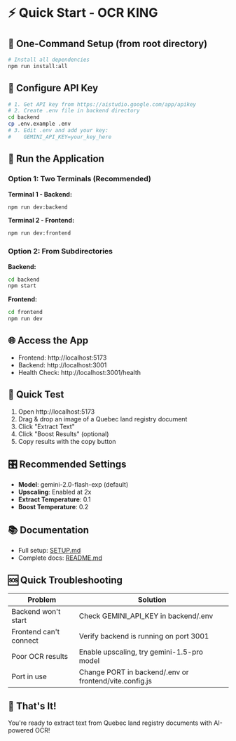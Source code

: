 # ⚡ Quick Start - OCR KING

## 🎯 One-Command Setup (from root directory)

```bash
# Install all dependencies
npm run install:all
```

## 🔑 Configure API Key

```bash
# 1. Get API key from https://aistudio.google.com/app/apikey
# 2. Create .env file in backend directory
cd backend
cp .env.example .env
# 3. Edit .env and add your key:
#    GEMINI_API_KEY=your_key_here
```

## 🚀 Run the Application

### Option 1: Two Terminals (Recommended)

**Terminal 1 - Backend:**
```bash
npm run dev:backend
```

**Terminal 2 - Frontend:**
```bash
npm run dev:frontend
```

### Option 2: From Subdirectories

**Backend:**
```bash
cd backend
npm start
```

**Frontend:**
```bash
cd frontend
npm run dev
```

## 🌐 Access the App

- Frontend: http://localhost:5173
- Backend: http://localhost:3001
- Health Check: http://localhost:3001/health

## 📝 Quick Test

1. Open http://localhost:5173
2. Drag & drop an image of a Quebec land registry document
3. Click "Extract Text"
4. Click "Boost Results" (optional)
5. Copy results with the copy button

## 🎛️ Recommended Settings

- **Model**: gemini-2.0-flash-exp (default)
- **Upscaling**: Enabled at 2x
- **Extract Temperature**: 0.1
- **Boost Temperature**: 0.2

## 📚 Documentation

- Full setup: [SETUP.md](SETUP.md)
- Complete docs: [README.md](README.md)

## 🆘 Quick Troubleshooting

| Problem | Solution |
|---------|----------|
| Backend won't start | Check GEMINI_API_KEY in backend/.env |
| Frontend can't connect | Verify backend is running on port 3001 |
| Poor OCR results | Enable upscaling, try gemini-1.5-pro model |
| Port in use | Change PORT in backend/.env or frontend/vite.config.js |

## 🎉 That's It!

You're ready to extract text from Quebec land registry documents with AI-powered OCR!

